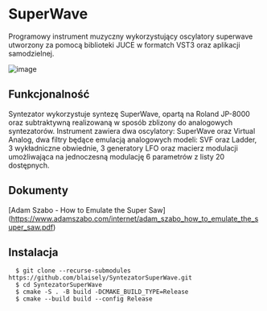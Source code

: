 # SuperWave
Programowy instrument muzyczny wykorzystujący oscylatory superwave utworzony za pomocą biblioteki JUCE w formatch VST3 oraz aplikacji samodzielnej.

![image](https://github.com/user-attachments/assets/206cd803-dd65-4ed3-bb16-255022b71a0c)

## Funkcjonalność
Syntezator wykorzystuje syntezę SuperWave, opartą na Roland JP-8000 oraz subtraktywną realizowaną w sposób zblizony do analogowych syntezatorów.
Instrument zawiera dwa oscylatory: SuperWave oraz Virtual Analog, dwa filtry będące emulacją analogowych modeli: SVF oraz Ladder, 3 wykładniczne obwiednie, 3 generatory LFO oraz macierz modulacji umożliwająca na jednoczesną modulację 6 parametrów z listy 20 dostępnych.
## Dokumenty
[Adam Szabo - How to Emulate the Super Saw] (https://www.adamszabo.com/internet/adam_szabo_how_to_emulate_the_super_saw.pdf)
## Instalacja
```
  $ git clone --recurse-submodules https://github.com/blaisely/SyntezatorSuperWave.git
  $ cd SyntezatorSuperWave
  $ cmake -S . -B build -DCMAKE_BUILD_TYPE=Release
  $ cmake --build build --config Release
```
